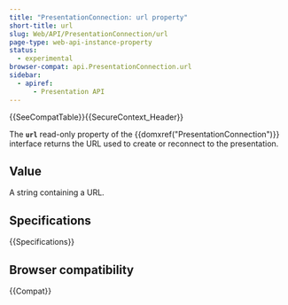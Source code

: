 ```yaml
---
title: "PresentationConnection: url property"
short-title: url
slug: Web/API/PresentationConnection/url
page-type: web-api-instance-property
status:
  - experimental
browser-compat: api.PresentationConnection.url
sidebar:
  - apiref:
      - Presentation API
---
```


{{SeeCompatTable}}{{SecureContext_Header}}

The **`url`** read-only property of the
{{domxref("PresentationConnection")}} interface returns the URL used to create or
reconnect to the presentation.

## Value

A string containing a URL.

## Specifications

{{Specifications}}

## Browser compatibility

{{Compat}}
